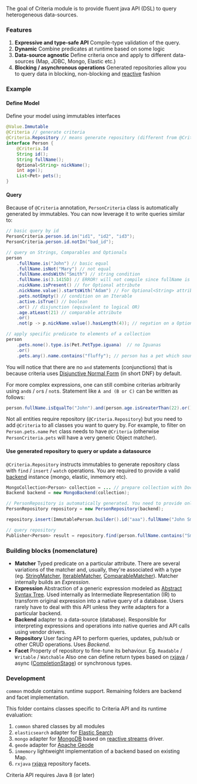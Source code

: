 The goal of Criteria module is to provide fluent java API (DSL) to query heterogeneous data-sources.

### Features

1. **Expressive and type-safe API** Compile-type validation of the query.
2. **Dynamic** Combine predicates at runtime based on some logic
3. **Data-source agnostic** Define criteria once and apply to different data-sources (Map, JDBC, Mongo, Elastic etc.)
4. **Blocking / asynchronous operations** Generated repositories allow you to query data in blocking, non-blocking and [reactive](https://www.reactive-streams.org/) fashion

### Example

#### Define Model
Define your model using immutables interfaces
```java
@Value.Immutable
@Criteria // generate criteria
@Criteria.Repository // means generate repository (different from @Criteria)
interface Person {
    @Criteria.Id
    String id();
    String fullName();
    Optional<String> nickName();  
    int age();
    List<Pet> pets();
}
```

#### Query
Because of `@Criteria` annotation, `PersonCriteria` class is automatically generated by immutables. You can now leverage it to write queries similar to:
```java
// basic query by id
PersonCriteria.person.id.in("id1", "id2", "id3");
PersonCriteria.person.id.notIn("bad_id");

// query on Strings, Comparables and Optionals
person
    .fullName.is("John") // basic equal
    .fullName.isNot("Mary") // not equal
    .fullName.endsWith("Smith") // string condition
    .fullName.is(3.1415D) // ERROR! will not compile since fullName is String (not double)
    .nickName.isPresent() // for Optional attribute
    .nickName.value().startsWith("Adam") // For Optional<String> attribute
    .pets.notEmpty() // condition on an Iterable
    .active.isTrue() // boolean
    .or() // disjunction (equivalent to logical OR)
    .age.atLeast(21) // comparable attribute
    .or()
    .not(p -> p.nickName.value().hasLength(4)); // negation on a Optional<String> attribute

// apply specific predicate to elements of a collection
person
    .pets.none().type.is(Pet.PetType.iguana)  // no Iguanas
    .or()
    .pets.any().name.contains("fluffy"); // person has a pet which sounds like fluffy

```

You will notice that there are no `and` statements (conjunctions) that is because criteria uses 
[Disjunctive Normal Form](https://en.wikipedia.org/wiki/Disjunctive_normal_form) (in short DNF) by default. 

For more complex expressions, one can still combine criterias arbitrarily using `and`s / `or`s / `not`s. 
Statement like `A and (B or C)` can be written as follows:
```java
person.fullName.isEqualTo("John").and(person.age.isGreaterThan(22).or().nickName.isPresent())
```

Not all entities require repository (`@Criteria.Repository`) but you need to add `@Criteria` to all classes you want to query by. For example, to filter on `Person.pets.name` `Pet` class needs to have `@Criteria` (otherwise `PersonCriteria.pets` will have a very generic Object matcher).

#### Use generated repository to query or update a datasource
`@Criteria.Repository` instructs immutables to generate repository class with `find` / `insert` / `watch` operations. You are required to provide a valid [backend](https://github.com/immutables/immutables/blob/master/criteria/common/src/org/immutables/criteria/backend/Backend.java) 
instance (mongo, elastic, inmemory etc).

```java
MongoCollection<Person> collection = ... // prepare collection with DocumentClass / CodecRegistry
Backend backend = new MongoBackend(collection);

// PersonRepository is automatically generated. You need to provide only backend instance 
PersonRepository repository = new PersonRepository(backend); 

repository.insert(ImmutablePerson.builder().id("aaa").fullName("John Smith").age(22).build());

// query repository
Publisher<Person> result = repository.find(person.fullName.contains("Smith")).fetch();
``` 

### Building blocks (nomenclature)
- **Matcher** Typed predicate on a particular attribute. There are several variations of the matcher and, usually, they're
associated with a type (eg. 
[StringMatcher](https://github.com/immutables/immutables/blob/master/criteria/common/src/org/immutables/criteria/matcher/StringMatcher.java), 
[IterableMatcher](https://github.com/immutables/immutables/blob/master/criteria/common/src/org/immutables/criteria/matcher/IterableMatcher.java), 
[ComparableMatcher](https://github.com/immutables/immutables/blob/master/criteria/common/src/org/immutables/criteria/matcher/ComparableMatcher.java)). 
Matcher internally builds an _Expression_.
- **Expression** Abstraction of a generic expression modeled as 
[Abstract Syntax Tree](https://en.wikipedia.org/wiki/Abstract_syntax_tree). Used internally as Intermediate Representation (IR) 
to transform original expression into a native query of a database. Users rarely have to deal with this API unless
they write adapters for a particular backend.
- **Backend** adapter to a data-source (database). Responsible for interpreting expressions and operations into native
queries and API calls using vendor drivers.  
- **Repository**  User facing API to perform queries, updates, pub/sub or other CRUD operations. Uses _Backend_. 
- **Facet** Property of repository to fine-tune its behaviour. Eg. `Readable` / `Writable` / `Watchable` 
Also one can define return types based on [rxjava](https://github.com/ReactiveX/RxJava) / 
async ([CompletionStage](https://docs.oracle.com/javase/8/docs/api/java/util/concurrent/CompletionStage.html))
or synchronous types. 

### Development 
`common` module contains runtime support. Remaining folders are backend and facet implementation.

This folder contains classes specific to Criteria API and its runtime evaluation:

1. `common` shared classes by all modules
2. `elasticsearch` adapter for [Elastic Search](https://www.elastic.co/guide/en/elasticsearch/reference/current/query-dsl.html)
3. `mongo` adapter for [MongoDB](https://www.mongodb.com/) 
based on [reactive streams](https://mongodb.github.io/mongo-java-driver-reactivestreams/) driver.
4. `geode` adapter for [Apache Geode](https://geode.apache.org)
5. `inmemory` lightweight implementation of a backend based on existing Map.
6. `rxjava` [rxjava](https://github.com/ReactiveX/RxJava) repository facets.

Criteria API requires Java 8 (or later)
